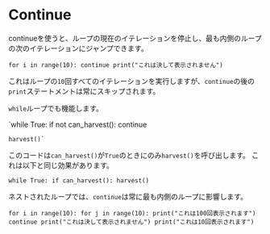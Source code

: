 # Continue
continueを使うと、ループの現在のイテレーションを停止し、最も内側のループの次のイテレーションにジャンプできます。

`for i in range(10):
	continue
    print("これは決して表示されません")`

これはループの`10`回すべてのイテレーションを実行しますが、`continue`の後の`print`ステートメントは常にスキップされます。

`while`ループでも機能します。

`while True:
	if not can_harvest():
		continue
    
    harvest()`

このコードは`can_harvest()`が`True`のときにのみ`harvest()`を呼び出します。
これは以下と同じ効果があります。

`while True:
	if can_harvest():
		harvest()`

ネストされたループでは、`continue`は常に最も内側のループに影響します。

`for i in range(10):
	for j in range(10):
	    print("これは100回表示されます")
		continue
		print("これは決して表示されません")
	print("これは10回表示されます")`